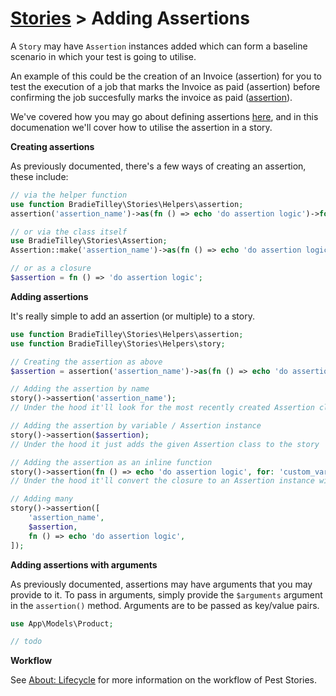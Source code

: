 # [Stories](/docs/stories/README.md) > Adding Assertions

A `Story` may have `Assertion` instances added which can form a baseline scenario in which your test is going to utilise.

An example of this could be the creation of an Invoice (assertion) for you to test the execution of a job that marks the Invoice as paid (assertion) before confirming the job succesfully marks the invoice as paid ([assertion](/docs/stories/about-assertions.md)).

We've covered how you may go about defining assertions [here](/docs/assertions/README.md), and in this documenation we'll cover how to utilise the assertion in a story.

**Creating assertions**

As previously documented, there's a few ways of creating an assertion, these include:

```php
// via the helper function
use function BradieTilley\Stories\Helpers\assertion;
assertion('assertion_name')->as(fn () => echo 'do assertion logic')->for('custom_variable');

// or via the class itself
use BradieTilley\Stories\Assertion;
Assertion::make('assertion_name')->as(fn () => echo 'do assertion logic')->for('custom_variable');

// or as a closure
$assertion = fn () => 'do assertion logic';
```

**Adding assertions**

It's really simple to add an assertion (or multiple) to a story.

```php
use function BradieTilley\Stories\Helpers\assertion;
use function BradieTilley\Stories\Helpers\story;

// Creating the assertion as above
$assertion = assertion('assertion_name')->as(fn () => echo 'do assertion logic')->for('custom_variable');

// Adding the assertion by name
story()->assertion('assertion_name');
// Under the hood it'll look for the most recently created Assertion class with the name 'assertion_name'

// Adding the assertion by variable / Assertion instance
story()->assertion($assertion);
// Under the hood it just adds the given Assertion class to the story

// Adding the assertion as an inline function
story()->assertion(fn () => echo 'do assertion logic', for: 'custom_variable');
// Under the hood it'll convert the closure to an Assertion instance with a randomised name

// Adding many
story()->assertion([
    'assertion_name',
    $assertion,
    fn () => echo 'do assertion logic',
]);
```

**Adding assertions with arguments**

As previously documented, assertions may have arguments that you may provide to it. To pass in arguments,
simply provide the `$arguments` argument in the `assertion()` method. Arguments are to be passed as key/value pairs.

```php
use App\Models\Product;

// todo
```

**Workflow**

See [About: Lifecycle](/docs/about-lifecycle.md) for more information on the workflow of Pest Stories.